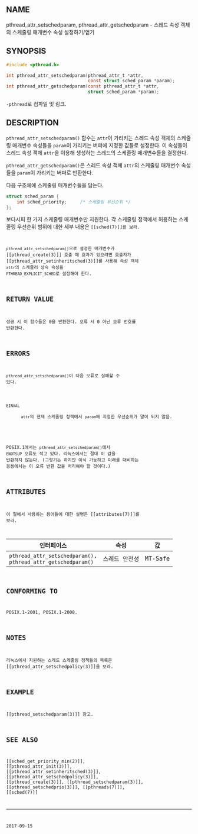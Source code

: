 ## NAME

pthread_attr_setschedparam, pthread_attr_getschedparam - 스레드 속성 객체의 스케줄링 매개변수 속성 설정하기/얻기

## SYNOPSIS

```c
#include <pthread.h>

int pthread_attr_setschedparam(pthread_attr_t *attr,
                               const struct sched_param *param);
int pthread_attr_getschedparam(const pthread_attr_t *attr,
                               struct sched_param *param);
```

`-pthread`로 컴파일 및 링크.

## DESCRIPTION

`pthread_attr_setschedparam()` 함수는 `attr`이 가리키는 스레드 속성 객체의 스케줄링 매개변수 속성들을 `param`이 가리키는 버퍼에 지정한 값들로 설정한다. 이 속성들이 스레드 속성 객체 `attr`을 이용해 생성하는 스레드의 스케줄링 매개변수들을 결정한다.

`pthread_attr_getschedparam()`은 스레드 속성 객체 `attr`의 스케줄링 매개변수 속성들을 `param`이 가리키는 버퍼로 반환한다.

다음 구조체에 스케줄링 매개변수들을 담는다.

```c
struct sched_param {
    int sched_priority;     /* 스케줄링 우선순위 */
};
```

보다시피 한 가지 스케줄링 매개변수만 지원한다. 각 스케줄링 정책에서 허용하는 스케줄링 우선순위 범위에 대한 세부 내용은 <code>[[sched(7)]]</tt>를 보라.

`pthread_attr_setschedparam()`으로 설정한 매개변수가 <tt>[[pthread_create(3)]]</tt> 호출 때 효과가 있으려면 호출자가 <tt>[[pthread_attr_setinheritsched(3)]]</tt>를 사용해 속성 객체 `attr`의 스케줄러 상속 속성을 `PTHREAD_EXPLICIT_SCHED`로 설정해야 한다.

## RETURN VALUE

성공 시 이 함수들은 0을 반환한다. 오류 시 0 아닌 오류 번호를 반환한다.

## ERRORS

`pthread_attr_setschedparam()`이 다음 오류로 실패할 수 있다.

<dl>
<dt><code>EINVAL</code></dt>
<dd><code>attr</code>의 현재 스케줄링 정책에서 <code>param</code>에 지정한 우선순위가 말이 되지 않음.</dd>
</dl>

POSIX.1에서는 `pthread_attr_setschedparam()`에서 `ENOTSUP` 오류도 적고 있다. 리눅스에서는 절대 이 값을 반환하지 않는다. (그렇기는 하지만 이식 가능하고 미래를 대비하는 응용에서는 이 오류 반환 값을 처리해야 할 것이다.)

## ATTRIBUTES

이 절에서 사용하는 용어들에 대한 설명은 <tt>[[attributes(7)]]</tt>를 보라.

| 인터페이스 | 속성 | 값 |
| --- | --- | --- |
| `pthread_attr_setschedparam()`,<br>`pthread_attr_getschedparam()` | 스레드 안전성 | MT-Safe |

## CONFORMING TO

POSIX.1-2001, POSIX.1-2008.

## NOTES

리눅스에서 지원하는 스레드 스케줄링 정책들의 목록은 <tt>[[pthread_attr_setschedpolicy(3)]]</tt>을 보라.

## EXAMPLE

<tt>[[pthread_setschedparam(3)]]</tt> 참고.

## SEE ALSO

<tt>[[sched_get_priority_min(2)]]</tt>, <tt>[[pthread_attr_init(3)]]</tt>, <tt>[[pthread_attr_setinheritsched(3)]]</tt>, <tt>[[pthread_attr_setschedpolicy(3)]]</tt>, <tt>[[pthread_create(3)]]</tt>, <tt>[[pthread_setschedparam(3)]]</tt>, <tt>[[pthread_setschedprio(3)]]</tt>, <tt>[[pthreads(7)]]</tt>, <tt>[[sched(7)]]</tt>

----

2017-09-15
